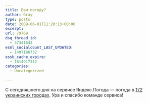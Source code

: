 ```yaml
---
title: Вам погоду?
author: Gray
type: posts
date: 2009-06-01T11:20:13+00:00
excerpt:
url: /9769
dsq_thread_id:
  - 37341642
esml_socialcount_LAST_UPDATED:
  - 1497186732
essb_cache_expire:
  - 1614917312
categories:
  - Uncategorized

---
```








<p style="clear: both">
  С сегодняшнего дня на сервисе Яндекс.Погода &#8212; погода в <a href="http://weather.yandex.ru/ukraine/" target="_blank">172 украинских городах</a>. Ура и спасибо команде сервиса!
</p>

<br class='final-break' style='clear: both' />